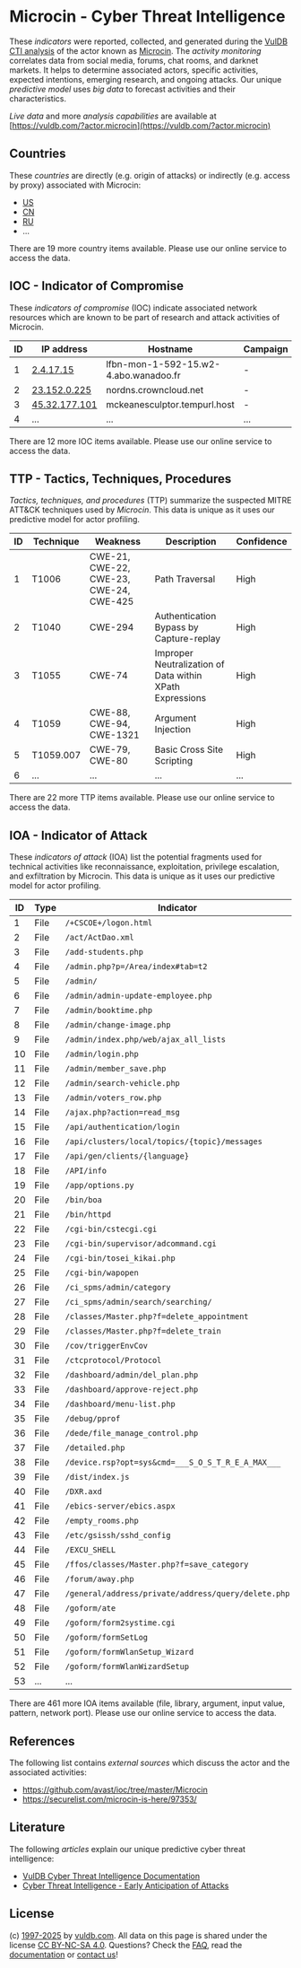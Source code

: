 # Microcin - Cyber Threat Intelligence

These _indicators_ were reported, collected, and generated during the [VulDB CTI analysis](https://vuldb.com/?kb.cti) of the actor known as [Microcin](https://vuldb.com/?actor.microcin). The _activity monitoring_ correlates data from social media, forums, chat rooms, and darknet markets. It helps to determine associated actors, specific activities, expected intentions, emerging research, and ongoing attacks. Our unique _predictive model_ uses _big data_ to forecast activities and their characteristics.

_Live data_ and more _analysis capabilities_ are available at [https://vuldb.com/?actor.microcin](https://vuldb.com/?actor.microcin)

## Countries

These _countries_ are directly (e.g. origin of attacks) or indirectly (e.g. access by proxy) associated with Microcin:

* [US](https://vuldb.com/?country.us)
* [CN](https://vuldb.com/?country.cn)
* [RU](https://vuldb.com/?country.ru)
* ...

There are 19 more country items available. Please use our online service to access the data.

## IOC - Indicator of Compromise

These _indicators of compromise_ (IOC) indicate associated network resources which are known to be part of research and attack activities of Microcin.

ID | IP address | Hostname | Campaign | Confidence
-- | ---------- | -------- | -------- | ----------
1 | [2.4.17.15](https://vuldb.com/?ip.2.4.17.15) | lfbn-mon-1-592-15.w2-4.abo.wanadoo.fr | - | High
2 | [23.152.0.225](https://vuldb.com/?ip.23.152.0.225) | nordns.crowncloud.net | - | High
3 | [45.32.177.101](https://vuldb.com/?ip.45.32.177.101) | mckeanesculptor.tempurl.host | - | High
4 | ... | ... | ... | ...

There are 12 more IOC items available. Please use our online service to access the data.

## TTP - Tactics, Techniques, Procedures

_Tactics, techniques, and procedures_ (TTP) summarize the suspected MITRE ATT&CK techniques used by _Microcin_. This data is unique as it uses our predictive model for actor profiling.

ID | Technique | Weakness | Description | Confidence
-- | --------- | -------- | ----------- | ----------
1 | T1006 | CWE-21, CWE-22, CWE-23, CWE-24, CWE-425 | Path Traversal | High
2 | T1040 | CWE-294 | Authentication Bypass by Capture-replay | High
3 | T1055 | CWE-74 | Improper Neutralization of Data within XPath Expressions | High
4 | T1059 | CWE-88, CWE-94, CWE-1321 | Argument Injection | High
5 | T1059.007 | CWE-79, CWE-80 | Basic Cross Site Scripting | High
6 | ... | ... | ... | ...

There are 22 more TTP items available. Please use our online service to access the data.

## IOA - Indicator of Attack

These _indicators of attack_ (IOA) list the potential fragments used for technical activities like reconnaissance, exploitation, privilege escalation, and exfiltration by Microcin. This data is unique as it uses our predictive model for actor profiling.

ID | Type | Indicator | Confidence
-- | ---- | --------- | ----------
1 | File | `/+CSCOE+/logon.html` | High
2 | File | `/act/ActDao.xml` | High
3 | File | `/add-students.php` | High
4 | File | `/admin.php?p=/Area/index#tab=t2` | High
5 | File | `/admin/` | Low
6 | File | `/admin/admin-update-employee.php` | High
7 | File | `/admin/booktime.php` | High
8 | File | `/admin/change-image.php` | High
9 | File | `/admin/index.php/web/ajax_all_lists` | High
10 | File | `/admin/login.php` | High
11 | File | `/admin/member_save.php` | High
12 | File | `/admin/search-vehicle.php` | High
13 | File | `/admin/voters_row.php` | High
14 | File | `/ajax.php?action=read_msg` | High
15 | File | `/api/authentication/login` | High
16 | File | `/api/clusters/local/topics/{topic}/messages` | High
17 | File | `/api/gen/clients/{language}` | High
18 | File | `/API/info` | Medium
19 | File | `/app/options.py` | High
20 | File | `/bin/boa` | Medium
21 | File | `/bin/httpd` | Medium
22 | File | `/cgi-bin/cstecgi.cgi` | High
23 | File | `/cgi-bin/supervisor/adcommand.cgi` | High
24 | File | `/cgi-bin/tosei_kikai.php` | High
25 | File | `/cgi-bin/wapopen` | High
26 | File | `/ci_spms/admin/category` | High
27 | File | `/ci_spms/admin/search/searching/` | High
28 | File | `/classes/Master.php?f=delete_appointment` | High
29 | File | `/classes/Master.php?f=delete_train` | High
30 | File | `/cov/triggerEnvCov` | High
31 | File | `/ctcprotocol/Protocol` | High
32 | File | `/dashboard/admin/del_plan.php` | High
33 | File | `/dashboard/approve-reject.php` | High
34 | File | `/dashboard/menu-list.php` | High
35 | File | `/debug/pprof` | Medium
36 | File | `/dede/file_manage_control.php` | High
37 | File | `/detailed.php` | High
38 | File | `/device.rsp?opt=sys&cmd=___S_O_S_T_R_E_A_MAX___` | High
39 | File | `/dist/index.js` | High
40 | File | `/DXR.axd` | Medium
41 | File | `/ebics-server/ebics.aspx` | High
42 | File | `/empty_rooms.php` | High
43 | File | `/etc/gsissh/sshd_config` | High
44 | File | `/EXCU_SHELL` | Medium
45 | File | `/ffos/classes/Master.php?f=save_category` | High
46 | File | `/forum/away.php` | High
47 | File | `/general/address/private/address/query/delete.php` | High
48 | File | `/goform/ate` | Medium
49 | File | `/goform/form2systime.cgi` | High
50 | File | `/goform/formSetLog` | High
51 | File | `/goform/formWlanSetup_Wizard` | High
52 | File | `/goform/formWlanWizardSetup` | High
53 | ... | ... | ...

There are 461 more IOA items available (file, library, argument, input value, pattern, network port). Please use our online service to access the data.

## References

The following list contains _external sources_ which discuss the actor and the associated activities:

* https://github.com/avast/ioc/tree/master/Microcin
* https://securelist.com/microcin-is-here/97353/

## Literature

The following _articles_ explain our unique predictive cyber threat intelligence:

* [VulDB Cyber Threat Intelligence Documentation](https://vuldb.com/?kb.cti)
* [Cyber Threat Intelligence - Early Anticipation of Attacks](https://www.scip.ch/en/?labs.20201022)

## License

(c) [1997-2025](https://vuldb.com/?kb.changelog) by [vuldb.com](https://vuldb.com/?kb.about). All data on this page is shared under the license [CC BY-NC-SA 4.0](https://creativecommons.org/licenses/by-nc-sa/4.0/). Questions? Check the [FAQ](https://vuldb.com/?kb.faq), read the [documentation](https://vuldb.com/?kb) or [contact us](https://vuldb.com/?contact)!
